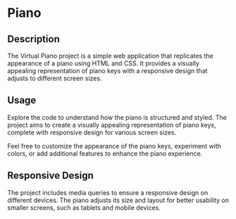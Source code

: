 # Piano

## Description
The Virtual Piano project is a simple web application that replicates the appearance of a piano using HTML and CSS. It provides a visually appealing representation of piano keys with a responsive design that adjusts to different screen sizes.

## Usage
Explore the code to understand how the piano is structured and styled. The project aims to create a visually appealing representation of piano keys, complete with responsive design for various screen sizes.

Feel free to customize the appearance of the piano keys, experiment with colors, or add additional features to enhance the piano experience.

## Responsive Design
The project includes media queries to ensure a responsive design on different devices. The piano adjusts its size and layout for better usability on smaller screens, such as tablets and mobile devices.
